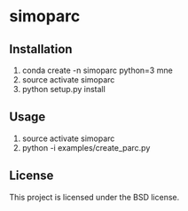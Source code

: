 # simoparc

## Installation

1. conda create -n simoparc python=3 mne
1. source activate simoparc
1. python setup.py install

## Usage

1. source activate simoparc
1. python -i examples/create\_parc.py

## License

This project is licensed under the BSD license.
